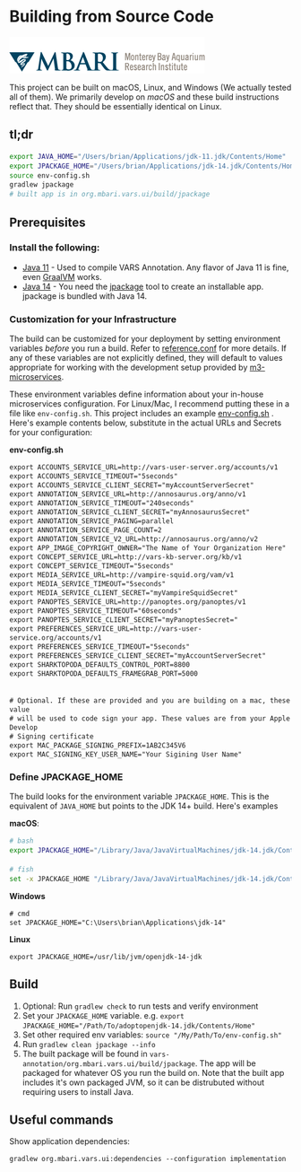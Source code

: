 # Building from Source Code

![MBARI logo](../images/mbari-logo.png)

This project can be built on macOS, Linux, and Windows (We actually tested all of them). We primarily develop on _macOS_ and these build instructions reflect that. They should be essentially identical on Linux.

## tl;dr

```bash
export JAVA_HOME="/Users/brian/Applications/jdk-11.jdk/Contents/Home"
export JPACKAGE_HOME="/Users/brian/Applications/jdk-14.jdk/Contents/Home"
source env-config.sh
gradlew jpackage
# built app is in org.mbari.vars.ui/build/jpackage
```

## Prerequisites

### Install the following:

- [Java 11](https://adoptopenjdk.net/) - Used to compile VARS Annotation. Any flavor of Java 11 is fine, even [GraalVM](https://www.graalvm.org/) works.
- [Java 14](https://adoptopenjdk.net/) - You need the [jpackage](https://docs.oracle.com/en/java/javase/14/jpackage/packaging-overview.html#GUID-C1027043-587D-418D-8188-EF8F44A4C06A) tool to create an installable app. jpackage is bundled with Java 14.

### Customization for your Infrastructure

The build can be customized for your deployment by setting environment variables _before_ you run a build. Refer to [reference.conf](https://github.com/mbari-media-management/vars-annotation/blob/master/org.mbari.vars.ui/src/main/resources/reference.conf) for more details. If any of these variables are not explicitly defined, they will default to values appropriate for working with the development setup provided by [m3-microservices](https://github.com/mbari-media-management/m3-microservices). 

These environment variables define information about your in-house microservices configuration. For Linux/Mac, I recommend putting these in a file like `env-config.sh`. This project includes an example [env-config.sh](https://github.com/mbari-media-management/vars-annotation/blob/master/env-config.sh)
. Here's example contents below, substitute in the actual URLs and Secrets for your configuration:

__env-config.sh__

```shell
export ACCOUNTS_SERVICE_URL=http://vars-user-server.org/accounts/v1
export ACCOUNTS_SERVICE_TIMEOUT="5seconds"
export ACCOUNTS_SERVICE_CLIENT_SECRET="myAccountServerSecret"
export ANNOTATION_SERVICE_URL=http://annosaurus.org/anno/v1
export ANNOTATION_SERVICE_TIMEOUT="240seconds"
export ANNOTATION_SERVICE_CLIENT_SECRET="myAnnosaurusSecret"
export ANNOTATION_SERVICE_PAGING=parallel
export ANNOTATION_SERVICE_PAGE_COUNT=2
export ANNOTATION_SERVICE_V2_URL=http://annosaurus.org/anno/v2
export APP_IMAGE_COPYRIGHT_OWNER="The Name of Your Organization Here"
export CONCEPT_SERVICE_URL=http://vars-kb-server.org/kb/v1
export CONCEPT_SERVICE_TIMEOUT="5seconds"
export MEDIA_SERVICE_URL=http://vampire-squid.org/vam/v1
export MEDIA_SERVICE_TIMEOUT="5seconds"
export MEDIA_SERVICE_CLIENT_SECRET="myVampireSquidSecret"
export PANOPTES_SERVICE_URL=http://panoptes.org/panoptes/v1
export PANOPTES_SERVICE_TIMEOUT="60seconds"
export PANOPTES_SERVICE_CLIENT_SECRET="myPanoptesSecret="
export PREFERENCES_SERVICE_URL=http://vars-user-service.org/accounts/v1
export PREFERENCES_SERVICE_TIMEOUT="5seconds"
export PREFERENCES_SERVICE_CLIENT_SECRET="myAccountServerSecret"
export SHARKTOPODA_DEFAULTS_CONTROL_PORT=8800
export SHARKTOPODA_DEFAULTS_FRAMEGRAB_PORT=5000


# Optional. If these are provided and you are building on a mac, these value
# will be used to code sign your app. These values are from your Apple Develop
# Signing certificate
export MAC_PACKAGE_SIGNING_PREFIX=1AB2C345V6
export MAC_SIGNING_KEY_USER_NAME="Your Sigining User Name"
```

### Define JPACKAGE_HOME

The build looks for the environment variable `JPACKAGE_HOME`. This is the equivalent of `JAVA_HOME` but points to the JDK 14+ build. Here's examples

__macOS__: 

```bash
# bash
export JPACKAGE_HOME="/Library/Java/JavaVirtualMachines/jdk-14.jdk/Contents/Home"

# fish
set -x JPACKAGE_HOME "/Library/Java/JavaVirtualMachines/jdk-14.jdk/Contents/Home"
```

__Windows__

```shell
# cmd
set JPACKAGE_HOME="C:\Users\brian\Applications\jdk-14"
```

__Linux__

```shell
export JPACKAGE_HOME=/usr/lib/jvm/openjdk-14-jdk
```

## Build

1. Optional: Run `gradlew check` to run tests and verify environment
2. Set your `JPACKAGE_HOME` variable. e.g. `export JPACKAGE_HOME="/Path/To/adoptopenjdk-14.jdk/Contents/Home"`
3. Set other required env variables: `source "/My/Path/To/env-config.sh"`
4. Run `gradlew clean jpackage --info`
5. The built package will be found in `vars-annotation/org.mbari.vars.ui/build/jpackage`. The app will be packaged for whatever OS you run the build on. Note that the built app includes it's own packaged JVM, so it can be distrubuted without requiring users to install Java.

## Useful commands

Show application dependencies:

```
gradlew org.mbari.vars.ui:dependencies --configuration implementation
```
